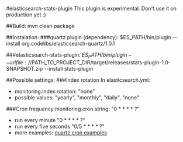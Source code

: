 #elasticsearch-stats-plugin
This plugin is experimental. Don't use it on production yet :)

##Build:
mvn clean package

##Instalation:
###quartz plugin (dependency):
$ES_PATH/bin/plugin --install org.codelibs/elasticsearch-quartz/1.0.1

###elasticsearch-stats-plugin:
$ES_PATH/bin/plugin --url file://$PATH_TO_PROJECT_DIR/target/releases/stats-plugin-1.0-SNAPSHOT.zip --install stats-plugin

##Possible settings:
###Index rotation
In elasticsearch.yml:
* monitoring.index.rotation: "none"
* possible values: "yearly", "monthly", "daily", "none"

###Cron frequency
monitoring.cron.string: "0 * * * * ?"
* run every minute "0 * * * * ?"
* run every five seconds "0/5 * * * * ?"
* more examples: [quartz cron examples](http://www.quartz-scheduler.org/documentation/quartz-1.x/tutorials/crontrigger)
